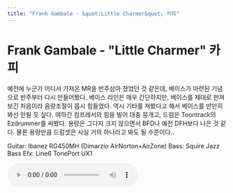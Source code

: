 ```yaml
---
title: "Frank Gambale - &quot;Little Charmer&quot; 카피"
---
```

# Frank Gambale - &quot;Little Charmer&quot; 카피


예전에 누군가 어디서 가져온 MR을 반주삼아 쳤었던 것 같은데, 베이스가 마련된 기념으로 반주부터 다시 만들어봤다. 베이스 라인은 매우 간단하지만, 베이스를 제대로 만져보긴 처음이라 음량조절이 몹시 힘들었다. 역시 기타를 쳐봤다고 해서 베이스를 만만히 봐선 안될 듯 싶다. 여하간 컴프레서의 힘을 빌어 대충 뭉개고, 드럼은 Toontrack의 Ezdrummer를 써봤다. 용량은 그다지 크지 않으면서 BFD나 예전 DFH보다 나은 것 같다. 물론 용량만큼 드럼셋은 사실 거의 하나라고 봐도 될 수준이다..

Guitar: Ibanez RG450MH (Dimarzio AirNorton+AirZone)
Bass: Squire Jazz Bass
Efx: Line6 TonePort UX1


![audio](/assets/images/c82538e60ae182172839312d7683f964.mp3)






